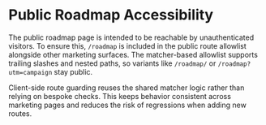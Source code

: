 # Public Roadmap Accessibility

The public roadmap page is intended to be reachable by unauthenticated visitors. To ensure this, `/roadmap` is included in the public route allowlist alongside other marketing surfaces. The matcher-based allowlist supports trailing slashes and nested paths, so variants like `/roadmap/` or `/roadmap?utm=campaign` stay public.

Client-side route guarding reuses the shared matcher logic rather than relying on bespoke checks. This keeps behavior consistent across marketing pages and reduces the risk of regressions when adding new routes.
